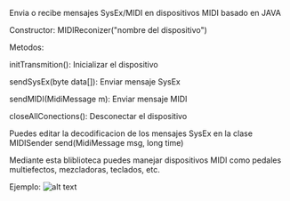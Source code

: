 Envia o recibe mensajes SysEx/MIDI en dispositivos MIDI basado en JAVA

Constructor: MIDIReconizer("nombre del dispositivo")

Metodos:

initTransmition(): Inicializar el dispositivo

sendSysEx(byte data[]): Enviar mensaje SysEx

sendMIDI(MidiMessage m): Enviar mensaje MIDI

closeAllConections(): Desconectar el dispositivo

Puedes editar la decodificacion de los mensajes SysEx en la clase MIDISender
send(MidiMessage msg, long time) 

Mediante esta bliblioteca puedes manejar dispositivos MIDI como pedales multiefectos, mezcladoras, teclados, etc.

Ejemplo:
![alt text](https://raw.githubusercontent.com/fua94/SysEx-JAVA-Library/branch/path/to/controller.png)
